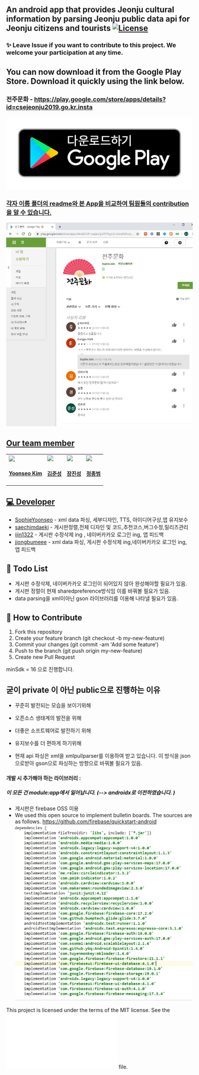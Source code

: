 ## An android app that provides Jeonju cultural information by parsing Jeonju public data api for Jeonju citizens and tourists [![License](https://img.shields.io/badge/license-MIT-green.svg?style=flat)](https://github.com/SophieYoonseo/Jeonju_culturallife/blob/master/LICENSE.md)

### :sparkles: Leave Issue if you want to contribute to this project. We welcome your participation at any time.

## You can now download it from the Google Play Store. Download it quickly using the link below.
### 전주문화  - https://play.google.com/store/apps/details?id=csejeonju2019.go.kr.insta

<a href = 'https://play.google.com/store/apps/details?id=csejeonju2019.go.kr.insta'>
<img src='./Etc/badge.png'>


### 각자 이름 폴더의 readme와 본 App을 비교하여 팀원들의 contribution을 알 수 있습니다.


 ![store](./Etc/store.JPG)
## Our team member
<table id='team'>
 <tr>
  <td id='김윤서'>
   <a href = 'https://github.com/SophieYoonseo'>
    <img src='https://github.com/SophieYoonseo.png?size=420'>
   </a>
   <h4 align='center'><a href = 'https://github.com/SophieYoonseo'>Yoonseo Kim</a>
   </h4>
  </td>
  <td id='김준성'>
   <a href = 'https://github.com/saechimdaeki'>
    <img src='https://github.com/saechimdaeki.png?size=420'>
   </a>
   <h4 align='center'><a href = 'https://github.com/saechimdaeki'>김준성</a>
   </h4>
  </td>
  <td id='장진성'>
   <a href = 'https://github.com/ijin1322'>
    <img src='https://github.com/ijin1322.png?size=420'>
   </a>
   <h4 align='center'><a href = 'https://github.com/ijin1322'>장진성</a>
   </h4>
  </td>
  <td id='정종범'>
   <a href = 'https://github.com/jjongbumeee'>
    <img src='https://github.com/jjongbumeee.png?size=10'>
   </a>
   <h4 align='center'><a href = 'https://github.com/jjongbumeee'>정종범</a>
   </h4>
  </td>
 </tr>
</table>

## 💻 Developer
*   [SophieYoonseo](https://github.com/SophieYoonseo) - xml data 파싱, 세부디자인, TTS, 아이디어구상,앱 유지보수
*   [saechimdaeki](https://github.com/saechimdaeki) -  게시판정렬,전체 디자인 및 코드,추천코스,버그수정,릴리즈관리 
*   [ijin1322](https://github.com/ijin1322) -    게시판 수정삭제 ing , 네이버카카오 로그인 ing, 앱 피드백
*   [jjongbumeee](https://github.com/jjongbumeee) - xml data 파싱, 게시판 수정삭제 ing,네이버카카오 로그인 ing, 앱 피드백

## 👀 Todo List
* 게시판 수정삭제, 네이버카카오 로그인이 되어있지 않아 완성해야할 필요가 있음. 
* 게시판 정렬이 현재 sharedpreference방식임 이를 바꿔볼 필요가 있음.
* data parsing을 xml이아닌 gson 라이브러리를 이용해 나타낼 필요가 있음. 

## 🤝 How to Contribute
1.  Fork this repository
2.  Create your feature branch (git checkout -b my-new-feature)
3.  Commit your changes (git commit -am 'Add some feature')
4.  Push to the branch (git push origin my-new-feature)
5.  Create new Pull Request


minSdk = 16 으로 진행합니다.
## 굳이 private 이 아닌 public으로 진행하는 이유 
- 꾸준히 발전되는 모습을 보이기위해
- 오픈소스 생태계의 발전을 위해 
- 더좋은 소프트웨어로 발전하기 위해 
- 유지보수를 더 편하게 하기위해 

- 현재 api 파싱은 xml을 xmlpullparser를 이용하여 받고 있습니다. 이 방식을 json으로받아 gson으로 파싱하는 방향으로 바꿔볼 필요가 있음. 

#### 개발 시 추가해야 하는 라이브러리  :
##### 이 모든 건 module:app에서 일어납니다. (--> androidx로 이전하였습니다. )
- 게시판은 firebase OSS 이용
- We used this open source to implement bulletin boards. The sources are as follows. https://github.com/firebase/quickstart-android  
![gogglemap](./Etc/depen.JPG)


This project is licensed under the terms of the MIT license. See the ![LICENSE](LICENSE.md) file.

 






